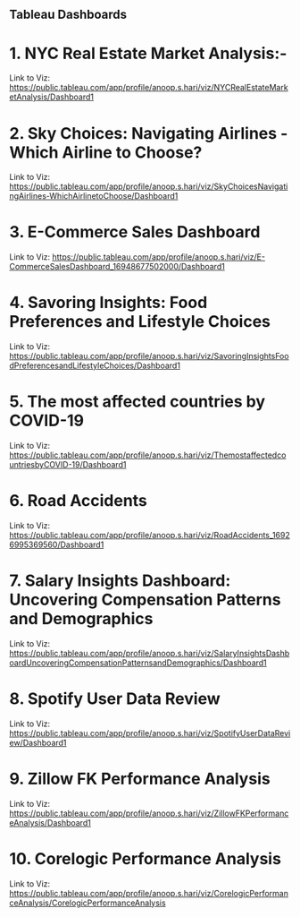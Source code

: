 ## Tableau Dashboards

# 1. NYC Real Estate Market Analysis:-
   
   Link to Viz: https://public.tableau.com/app/profile/anoop.s.hari/viz/NYCRealEstateMarketAnalysis/Dashboard1

# 2. Sky Choices: Navigating Airlines - Which Airline to Choose?

   Link to Viz: https://public.tableau.com/app/profile/anoop.s.hari/viz/SkyChoicesNavigatingAirlines-WhichAirlinetoChoose/Dashboard1

# 3. E-Commerce Sales Dashboard
   
   Link to Viz: https://public.tableau.com/app/profile/anoop.s.hari/viz/E-CommerceSalesDashboard_16948677502000/Dashboard1

# 4. Savoring Insights: Food Preferences and Lifestyle Choices

   Link to Viz: https://public.tableau.com/app/profile/anoop.s.hari/viz/SavoringInsightsFoodPreferencesandLifestyleChoices/Dashboard1

# 5. The most affected countries by COVID-19

   Link to Viz: https://public.tableau.com/app/profile/anoop.s.hari/viz/ThemostaffectedcountriesbyCOVID-19/Dashboard1

# 6. Road Accidents

   Link to Viz: https://public.tableau.com/app/profile/anoop.s.hari/viz/RoadAccidents_16926995369560/Dashboard1

# 7. Salary Insights Dashboard: Uncovering Compensation Patterns and Demographics

   Link to Viz: https://public.tableau.com/app/profile/anoop.s.hari/viz/SalaryInsightsDashboardUncoveringCompensationPatternsandDemographics/Dashboard1

# 8. Spotify User Data Review

   Link to Viz: https://public.tableau.com/app/profile/anoop.s.hari/viz/SpotifyUserDataReview/Dashboard1

# 9. Zillow FK Performance Analysis

   Link to Viz: https://public.tableau.com/app/profile/anoop.s.hari/viz/ZillowFKPerformanceAnalysis/Dashboard1

# 10. Corelogic Performance Analysis

  Link to Viz: https://public.tableau.com/app/profile/anoop.s.hari/viz/CorelogicPerformanceAnalysis/CorelogicPerformanceAnalysis
